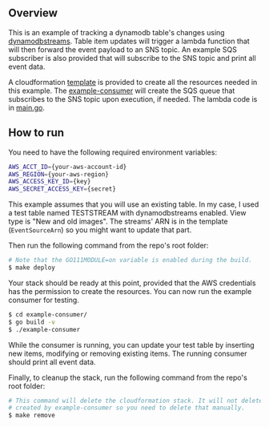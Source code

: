## Overview
This is an example of tracking a dynamodb table's changes using [dynamodbstreams](https://docs.aws.amazon.com/amazondynamodb/latest/developerguide/Streams.html). Table item updates will trigger a lambda function that will then forward the event payload to an SNS topic. An example SQS subscriber is also provided that will subscribe to the SNS topic and print all event data.

A cloudformation [template](https://github.com/flowerinthenight/dynamodbstreams-lambda-sns-sqs/blob/master/template/development.yml) is provided to create all the resources needed in this example. The [example-consumer](https://github.com/flowerinthenight/dynamodbstreams-lambda-sns-sqs/tree/master/example-consumer) will create the SQS queue that subscribes to the SNS topic upon execution, if needed. The lambda code is in [main.go](https://github.com/flowerinthenight/dynamodbstreams-lambda-sns-sqs/blob/master/main.go).

## How to run
You need to have the following required environment variables:
```bash
AWS_ACCT_ID={your-aws-account-id}
AWS_REGION={your-aws-region}
AWS_ACCESS_KEY_ID={key}
AWS_SECRET_ACCESS_KEY={secret}
```

This example assumes that you will use an existing table. In my case, I used a test table named TESTSTREAM with dynamodbstreams enabled. View type is "New and old images". The streams' ARN is in the template (`EventSourceArn`) so you might want to update that part.

Then run the following command from the repo's root folder:
```bash
# Note that the GO111MODULE=on variable is enabled during the build.
$ make deploy
```

Your stack should be ready at this point, provided that the AWS credentials has the permission to create the resources. You can now run the example consumer for testing.
```bash
$ cd example-consumer/
$ go build -v
$ ./example-consumer
```

While the consumer is running, you can update your test table by inserting new items, modifying or removing existing items. The running consumer should print all event data.

Finally, to cleanup the stack, run the following command from the repo's root folder:
```bash
# This command will delete the cloudformation stack. It will not delete the SQS queue
# created by example-consumer so you need to delete that manually.
$ make remove
```
